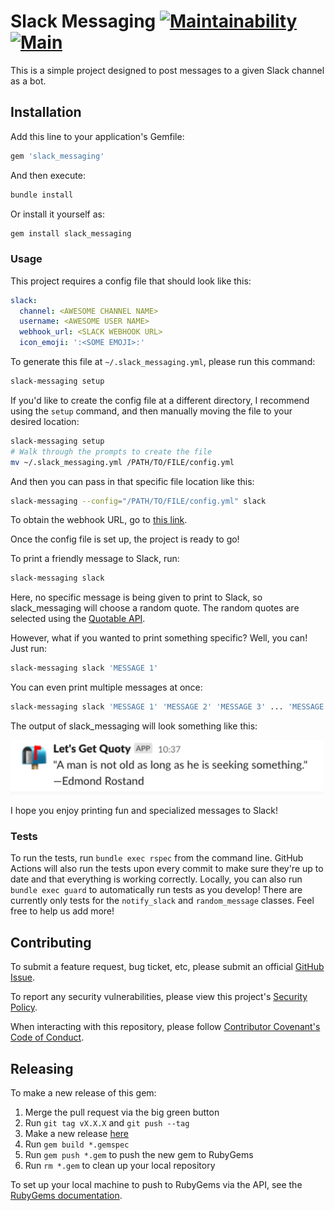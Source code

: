 # Slack Messaging [![Maintainability](https://api.codeclimate.com/v1/badges/9aabbea68d6522f4b308/maintainability)](https://codeclimate.com/github/emmahsax/slack_messaging/maintainability) [![Main](https://github.com/emmahsax/slack_messaging/actions/workflows/main.yml/badge.svg)](https://github.com/emmahsax/slack_messaging/actions/workflows/main.yml)

This is a simple project designed to post messages to a given Slack channel as a bot.

## Installation

Add this line to your application's Gemfile:

```ruby
gem 'slack_messaging'
```

And then execute:

```bash
bundle install
```

Or install it yourself as:

```bash
gem install slack_messaging
```

### Usage

This project requires a config file that should look like this:

```yml
slack:
  channel: <AWESOME CHANNEL NAME>
  username: <AWESOME USER NAME>
  webhook_url: <SLACK WEBHOOK URL>
  icon_emoji: ':<SOME EMOJI>:'
```

To generate this file at `~/.slack_messaging.yml`, please run this command:

```bash
slack-messaging setup
```

If you'd like to create the config file at a different directory, I recommend using the `setup` command, and then manually moving the file to your desired location:

```bash
slack-messaging setup
# Walk through the prompts to create the file
mv ~/.slack_messaging.yml /PATH/TO/FILE/config.yml
```

And then you can pass in that specific file location like this:

```bash
slack-messaging --config="/PATH/TO/FILE/config.yml" slack
```

To obtain the webhook URL, go to [this link](https://api.slack.com/messaging/webhooks).

Once the config file is set up, the project is ready to go!

To print a friendly message to Slack, run:

```bash
slack-messaging slack
```

Here, no specific message is being given to print to Slack, so slack_messaging will choose a random quote. The random quotes are selected using the [Quotable API](http://api.quotable.io/).

However, what if you wanted to print something specific? Well, you can! Just run:

```bash
slack-messaging slack 'MESSAGE 1'
```

You can even print multiple messages at once:

```bash
slack-messaging slack 'MESSAGE 1' 'MESSAGE 2' 'MESSAGE 3' ... 'MESSAGE N'
```

The output of slack_messaging will look something like this:

<img src="https://github.com/emmahsax/slack_messaging/blob/main/QuoteExample.png" width="500">

I hope you enjoy printing fun and specialized messages to Slack!

### Tests

To run the tests, run `bundle exec rspec` from the command line. GitHub Actions will also run the tests upon every commit to make sure they're up to date and that everything is working correctly. Locally, you can also run `bundle exec guard` to automatically run tests as you develop! There are currently only tests for the `notify_slack` and `random_message` classes. Feel free to help us add more!

## Contributing

To submit a feature request, bug ticket, etc, please submit an official [GitHub Issue](https://github.com/emmahsax/slack_messaging/issues/new).

To report any security vulnerabilities, please view this project's [Security Policy](https://github.com/emmahsax/slack_messaging/security/policy).

When interacting with this repository, please follow [Contributor Covenant's Code of Conduct](https://contributor-covenant.org).

## Releasing

To make a new release of this gem:

1. Merge the pull request via the big green button
2. Run `git tag vX.X.X` and `git push --tag`
3. Make a new release [here](https://github.com/emmahsax/slack_messaging/releases/new)
4. Run `gem build *.gemspec`
5. Run `gem push *.gem` to push the new gem to RubyGems
6. Run `rm *.gem` to clean up your local repository

To set up your local machine to push to RubyGems via the API, see the [RubyGems documentation](https://guides.rubygems.org/publishing/#publishing-to-rubygemsorg).

